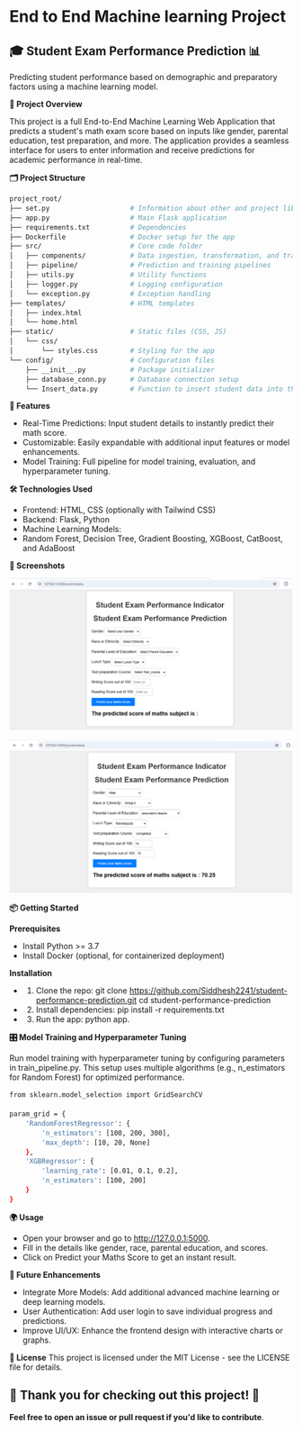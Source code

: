 # End to End Machine learning Project

## 🎓 Student Exam Performance Prediction 📊

Predicting student performance based on demographic and preparatory factors using a machine learning model.

**🌟 Project Overview**

This project is a full End-to-End Machine Learning Web Application that predicts a student's math exam score based on inputs like gender, parental education, test preparation, and more. The application provides a seamless interface for users to enter information and receive predictions for academic performance in real-time.

**🗂️ Project Structure**
```bash
project_root/
├── set.py                    # Information about other and project libraries
├── app.py                    # Main Flask application
├── requirements.txt          # Dependencies
├── Dockerfile                # Docker setup for the app
├── src/                      # Core code folder
│   ├── components/           # Data ingestion, transformation, and training
│   ├── pipeline/             # Prediction and training pipelines
│   ├── utils.py              # Utility functions
│   ├── logger.py             # Logging configuration
│   └── exception.py          # Exception handling
├── templates/                # HTML templates
│   ├── index.html
│   └── home.html
├── static/                   # Static files (CSS, JS)
│   └── css/
│       └── styles.css        # Styling for the app
└── config/                   # Configuration files
    ├── __init__.py           # Package initializer
    ├── database_conn.py      # Database connection setup
    └── Insert_data.py        # Function to insert student data into the database
```

**🚀 Features**

* Real-Time Predictions: Input student details to instantly predict their math score.
* Customizable: Easily expandable with additional input features or model enhancements.
* Model Training: Full pipeline for model training, evaluation, and hyperparameter tuning.

**🛠️ Technologies Used**
* Frontend: HTML, CSS (optionally with Tailwind CSS)
* Backend: Flask, Python
* Machine Learning Models:
* Random Forest, Decision Tree, Gradient Boosting, XGBoost, CatBoost, and AdaBoost

**📸 Screenshots**

![Home Page Screenshot](Images/Before.png)

![Prediction Page](Images/after.png)

**📦 Getting Started**

**Prerequisites**
* Install Python >= 3.7
* Install Docker (optional, for containerized deployment)

**Installation**

* 1) Clone the repo:
      git clone https://github.com/Siddhesh2241/student-performance-prediction.git
      cd student-performance-prediction

* 2) Install dependencies:
     pip install -r requirements.txt

* 3) Run the app:
     python app.
     
**🎛️ Model Training and Hyperparameter Tuning**

Run model training with hyperparameter tuning by configuring parameters in train_pipeline.py. This setup uses multiple algorithms (e.g., n_estimators for Random Forest) for optimized performance.
```bash
from sklearn.model_selection import GridSearchCV

param_grid = {
    'RandomForestRegressor': {
        'n_estimators': [100, 200, 300],
        'max_depth': [10, 20, None]
    },
    'XGBRegressor': {
        'learning_rate': [0.01, 0.1, 0.2],
        'n_estimators': [100, 200]
    }
}
```

**🌍 Usage**
* Open your browser and go to http://127.0.0.1:5000.
* Fill in the details like gender, race, parental education, and scores.
* Click on Predict your Maths Score to get an instant result.

**🤖 Future Enhancements**
* Integrate More Models: Add additional advanced machine learning or deep learning models.
* User Authentication: Add user login to save individual progress and predictions.
* Improve UI/UX: Enhance the frontend design with interactive charts or graphs.

**📝 License**
This project is licensed under the MIT License - see the LICENSE file for details.

## 🎉 Thank you for checking out this project! 🎉

**Feel free to open an issue or pull request if you'd like to contribute**.

